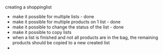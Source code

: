 creating a shoppinglist
- make it possible for multiple lists - done
- make it possible for multiple products on 1 list - done
- make it possible to change the status of the list - done
- make it possible to copy lists
- when a list is finished and not all products are in the bag, the remaining products should be copied to a new created list
- 
